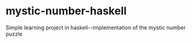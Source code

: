 # mystic-number-haskell
Simple learning project in haskell--implementation of the mystic number puzzle
